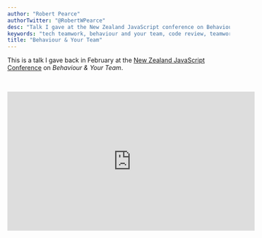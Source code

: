 ```yaml
---
author: "Robert Pearce"
authorTwitter: "@RobertWPearce"
desc: "Talk I gave at the New Zealand JavaScript conference on Behaviour & Your Team"
keywords: "tech teamwork, behaviour and your team, code review, teamwork, nzjscon"
title: "Behaviour & Your Team"
---
```


This is a talk I gave back in February at the [New Zealand JavaScript
Conference](http://conference.javascript.org.nz/) on _Behaviour & Your Team_.

<iframe
  allowfullscreen
  frameborder="0"
  height="315"
  loading="lazy"
  src="https://www.youtube.com/embed/tkdT41EMzbc"
  width="560"
  style="margin-top:2rem;"
></iframe>

